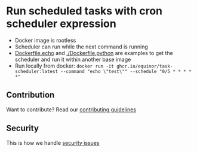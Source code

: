 # Run scheduled tasks with cron scheduler expression

* Docker image is rootless
* Scheduler can run while the next command is running
* [Dockerfile.echo](./Dockerfile.echo) and [./Dockerfile.python](Dockerfile.python) are examples to get the scheduler and run it within another base image
* Run locally from docker: `docker run -it ghcr.io/equinor/task-scheduler:latest --command "echo \"test\"" --schedule "0/5 * * * * *"`

## Contribution
Want to contribute? Read our [contributing guidelines](./CONTRIBUTING.md)

## Security
This is how we handle [security issues](./SECURITY.md)